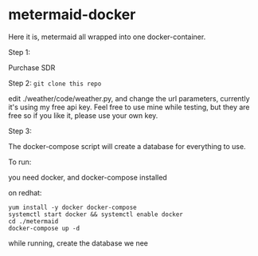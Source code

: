 # metermaid-docker

Here it is, metermaid all wrapped into one docker-container.

Step 1:

Purchase SDR

Step 2:
`git clone this repo`

edit ./weather/code/weather.py, and change the url parameters, currently it's using my free api key. Feel free to use mine while testing, but they are free so if you like it, please use your own key.


Step 3:

The docker-compose script will create a database for everything to use.




To run:

you need docker, and docker-compose installed

on redhat:

```
yum install -y docker docker-compose
systemctl start docker && systemctl enable docker
cd ./metermaid
docker-compose up -d

```

while running, create the database we nee
